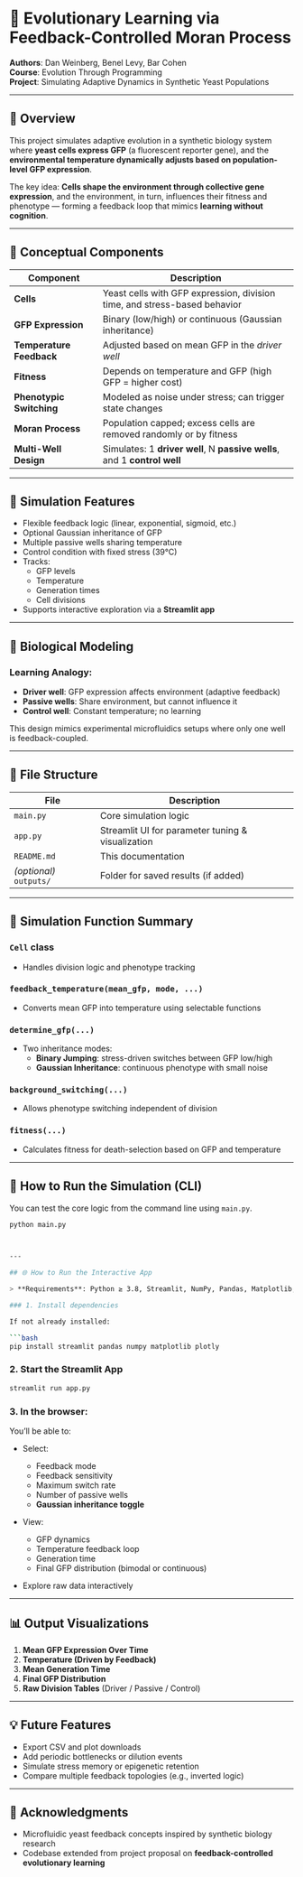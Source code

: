 # 🧬 Evolutionary Learning via Feedback-Controlled Moran Process

**Authors**: Dan Weinberg, Benel Levy, Bar Cohen  
**Course**: Evolution Through Programming  
**Project**: Simulating Adaptive Dynamics in Synthetic Yeast Populations

---

## 📌 Overview

This project simulates adaptive evolution in a synthetic biology system where **yeast cells express GFP** (a fluorescent reporter gene), and the **environmental temperature dynamically adjusts based on population-level GFP expression**.

The key idea: **Cells shape the environment through collective gene expression**, and the environment, in turn, influences their fitness and phenotype — forming a feedback loop that mimics **learning without cognition**.

---

## 🧠 Conceptual Components

| Component                | Description                                                               |
| ------------------------ | ------------------------------------------------------------------------- |
| **Cells**                | Yeast cells with GFP expression, division time, and stress-based behavior |
| **GFP Expression**       | Binary (low/high) or continuous (Gaussian inheritance)                    |
| **Temperature Feedback** | Adjusted based on mean GFP in the *driver well*                           |
| **Fitness**              | Depends on temperature and GFP (high GFP = higher cost)                   |
| **Phenotypic Switching** | Modeled as noise under stress; can trigger state changes                  |
| **Moran Process**        | Population capped; excess cells are removed randomly or by fitness        |
| **Multi-Well Design**    | Simulates: 1 **driver well**, N **passive wells**, and 1 **control well** |

---

## 🧪 Simulation Features

- Flexible feedback logic (linear, exponential, sigmoid, etc.)
- Optional Gaussian inheritance of GFP
- Multiple passive wells sharing temperature
- Control condition with fixed stress (39°C)
- Tracks:
  - GFP levels
  - Temperature
  - Generation times
  - Cell divisions
- Supports interactive exploration via a **Streamlit app**

---

## 🧬 Biological Modeling

### Learning Analogy:
- **Driver well**: GFP expression affects environment (adaptive feedback)
- **Passive wells**: Share environment, but cannot influence it
- **Control well**: Constant temperature; no learning

This design mimics experimental microfluidics setups where only one well is feedback-coupled.

---

## 📁 File Structure

| File                    | Description                                       |
| ----------------------- | ------------------------------------------------- |
| `main.py`               | Core simulation logic                             |
| `app.py`                | Streamlit UI for parameter tuning & visualization |
| `README.md`             | This documentation                                |
| *(optional)* `outputs/` | Folder for saved results (if added)               |

---

## 🔧 Simulation Function Summary

### `Cell` class
- Handles division logic and phenotype tracking

### `feedback_temperature(mean_gfp, mode, ...)`
- Converts mean GFP into temperature using selectable functions

### `determine_gfp(...)`
- Two inheritance modes:
  - **Binary Jumping**: stress-driven switches between GFP low/high
  - **Gaussian Inheritance**: continuous phenotype with small noise

### `background_switching(...)`
- Allows phenotype switching independent of division

### `fitness(...)`
- Calculates fitness for death-selection based on GFP and temperature

---

## 🚀 How to Run the Simulation (CLI)

You can test the core logic from the command line using `main.py`.

```bash
python main.py



---

## 🌐 How to Run the Interactive App

> **Requirements**: Python ≥ 3.8, Streamlit, NumPy, Pandas, Matplotlib, Plotly

### 1. Install dependencies

If not already installed:

```bash
pip install streamlit pandas numpy matplotlib plotly
```

### 2. Start the Streamlit App

```bash
streamlit run app.py
```

### 3. In the browser:

You’ll be able to:

* Select:

  * Feedback mode
  * Feedback sensitivity
  * Maximum switch rate
  * Number of passive wells
  * **Gaussian inheritance toggle**
* View:

  * GFP dynamics
  * Temperature feedback loop
  * Generation time
  * Final GFP distribution (bimodal or continuous)
* Explore raw data interactively

---

## 📊 Output Visualizations

1. **Mean GFP Expression Over Time**
2. **Temperature (Driven by Feedback)**
3. **Mean Generation Time**
4. **Final GFP Distribution**
5. **Raw Division Tables** (Driver / Passive / Control)

---

## 💡 Future Features

* Export CSV and plot downloads
* Add periodic bottlenecks or dilution events
* Simulate stress memory or epigenetic retention
* Compare multiple feedback topologies (e.g., inverted logic)

---

## 🤝 Acknowledgments

* Microfluidic yeast feedback concepts inspired by synthetic biology research
* Codebase extended from project proposal on **feedback-controlled evolutionary learning**


